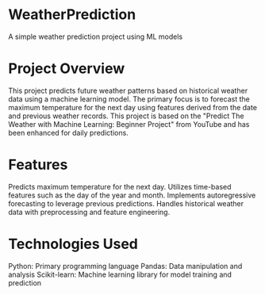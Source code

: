 # WeatherPrediction
A simple weather prediction project using ML models
# Project Overview
This project predicts future weather patterns based on historical weather data using a machine learning model. The primary focus is to forecast the maximum temperature for the next day using features derived from the date and previous weather records. This project is based on the "Predict The Weather with Machine Learning: Beginner Project" from YouTube and has been enhanced for daily predictions.

# Features
Predicts maximum temperature for the next day.
Utilizes time-based features such as the day of the year and month.
Implements autoregressive forecasting to leverage previous predictions.
Handles historical weather data with preprocessing and feature engineering.
# Technologies Used
Python: Primary programming language
Pandas: Data manipulation and analysis
Scikit-learn: Machine learning library for model training and prediction
